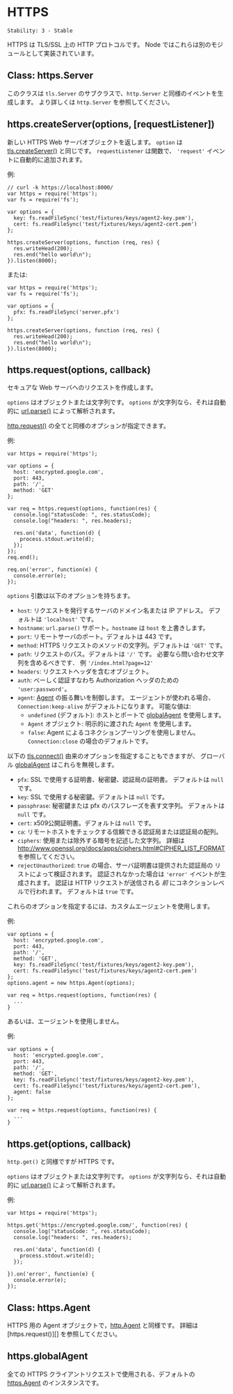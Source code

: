 # HTTPS

    Stability: 3 - Stable

<!--
HTTPS is the HTTP protocol over TLS/SSL. In Node this is implemented as a
separate module.
-->

HTTPS は TLS/SSL 上の HTTP プロトコルです。
Node ではこれらは別のモジュールとして実装されています。

## Class: https.Server

<!--
This class is a subclass of `tls.Server` and emits events same as
`http.Server`. See `http.Server` for more information.
-->

このクラスは `tls.Server` のサブクラスで、`http.Server` と同様のイベントを生成します。
より詳しくは `http.Server` を参照してください。

## https.createServer(options, [requestListener])

<!--
Returns a new HTTPS web server object. The `options` is similar to
[tls.createServer()][].  The `requestListener` is a function which is
automatically added to the `'request'` event.
-->

新しい HTTPS Web サーバオブジェクトを返します。
`option` は [tls.createServer()][] と同じです。
`requestListener` は関数で、 `'request'` イベントに自動的に追加されます。

<!--
Example:
-->

例:

    // curl -k https://localhost:8000/
    var https = require('https');
    var fs = require('fs');

    var options = {
      key: fs.readFileSync('test/fixtures/keys/agent2-key.pem'),
      cert: fs.readFileSync('test/fixtures/keys/agent2-cert.pem')
    };

    https.createServer(options, function (req, res) {
      res.writeHead(200);
      res.end("hello world\n");
    }).listen(8000);

<!--
Or
-->

または:

    var https = require('https');
    var fs = require('fs');

    var options = {
      pfx: fs.readFileSync('server.pfx')
    };

    https.createServer(options, function (req, res) {
      res.writeHead(200);
      res.end("hello world\n");
    }).listen(8000);

## https.request(options, callback)

<!--
Makes a request to a secure web server.
-->

セキュアな Web サーバへのリクエストを作成します。

<!--
`options` can be an object or a string. If `options` is a string, it is
automatically parsed with [url.parse()](url.html#url.parse).
-->

`options` はオブジェクトまたは文字列です。
`options` が文字列なら、それは自動的に [url.parse()](url.html#url.parse)
によって解析されます。

<!--
All options from [http.request()][] are valid.
-->

[http.request()][] の全てと同様のオプションが指定できます。

<!--
Example:
-->

例:

    var https = require('https');

    var options = {
      host: 'encrypted.google.com',
      port: 443,
      path: '/',
      method: 'GET'
    };

    var req = https.request(options, function(res) {
      console.log("statusCode: ", res.statusCode);
      console.log("headers: ", res.headers);

      res.on('data', function(d) {
        process.stdout.write(d);
      });
    });
    req.end();

    req.on('error', function(e) {
      console.error(e);
    });

<!--
The options argument has the following options
-->

`options` 引数は以下のオプションを持ちます。

<!--
- host: IP or domain of host to make request to. Defaults to `'localhost'`.
- port: port of host to request to. Defaults to 443.
- path: Path to request. Default `'/'`.
- method: HTTP request method. Default `'GET'`.

- `host`: A domain name or IP address of the server to issue the request to.
  Defaults to `'localhost'`.
- `hostname`: To support `url.parse()` `hostname` is preferred over `host`
- `port`: Port of remote server. Defaults to 443.
- `method`: A string specifying the HTTP request method. Defaults to `'GET'`.
- `path`: Request path. Defaults to `'/'`. Should include query string if any.
  E.G. `'/index.html?page=12'`
- `headers`: An object containing request headers.
- `auth`: Basic authentication i.e. `'user:password'` to compute an
  Authorization header.
- `agent`: Controls [Agent][] behavior. When an Agent is used request will
  default to `Connection: keep-alive`. Possible values:
 - `undefined` (default): use [globalAgent][] for this host and port.
 - `Agent` object: explicitly use the passed in `Agent`.
 - `false`: opts out of connection pooling with an Agent, defaults request to
   `Connection: close`.
-->

- `host`: リクエストを発行するサーバのドメイン名または IP アドレス。
   デフォルトは `'localhost'` です。
- `hostname`: `url.parse()` サポート。`hostname` は `host` を上書きします。
- `port`: リモートサーバのポート。デフォルトは 443 です。
- `method`: HTTPS リクエストのメソッドの文字列。デフォルトは `'GET'` です。
- `path`: リクエストのパス。デフォルトは `'/'` です。
  必要なら問い合わせ文字列を含めるべきです．
  例 `'/index.html?page=12'`
- `headers`: リクエストヘッダを含むオブジェクト。
- `auth`: べーしく認証すなわち Authorization ヘッダのための `'user:password'`。
- `agent`: [Agent][] の振る舞いを制御します。
  エージェントが使われる場合、`Connection:keep-alive` がデフォルトになります。
  可能な値は:
  - `undefined` (デフォルト): ホストとポートで [globalAgent][] を使用します。
  - `Agent` オブジェクト: 明示的に渡された `Agent` を使用します。
  - `false`: Agent によるコネクションプーリングを使用しません。
    `Connection:close` の場合のデフォルトです。

<!--
The following options from [tls.connect()][] can also be specified. However, a
[globalAgent][] silently ignores these.
-->

以下の [tls.connect()][] 由来のオプションを指定することもできますが、
グローバル [globalAgent][] はこれらを無視します。

<!--
- `pfx`: Certificate, Private key and CA certificates to use for SSL. Default `null`.
- `key`: Private key to use for SSL. Default `null`.
- `passphrase`: A string of passphrase for the private key or pfx. Default `null`.
- `cert`: Public x509 certificate to use. Default `null`.
- `ca`: An authority certificate or array of authority certificates to check
  the remote host against.
- `ciphers`: A string describing the ciphers to use or exclude. Consult
  <http://www.openssl.org/docs/apps/ciphers.html#CIPHER_LIST_FORMAT> for
  details on the format.
- `rejectUnauthorized`: If `true`, the server certificate is verified against
  the list of supplied CAs. An `'error'` event is emitted if verification
  fails. Verification happens at the connection level, *before* the HTTP
  request is sent. Default `true`.
-->

- `pfx`: SSL で使用する証明書、秘密鍵、認証局の証明書。
   デフォルトは `null` です。
- `key`: SSL で使用する秘密鍵。デフォルトは `null` です。
- `passphrase`: 秘密鍵または pfx のパスフレーズを表す文字列。
   デフォルトは `null` です。
- `cert`: x509公開証明書。デフォルトは `null` です。
- `ca`: リモートホストをチェックする信頼できる認証局または認証局の配列。
- `ciphers`: 使用または除外する暗号を記述した文字列。
  詳細は <http://www.openssl.org/docs/apps/ciphers.html#CIPHER_LIST_FORMAT>
  を参照してください。
- `rejectUnauthorized`: `true` の場合、サーバ証明書は提供された認証局の
  リストによって検証されます。
  認証されなかった場合は `'error'` イベントが生成されます。
  認証は HTTP リクエストが送信される *前* にコネクションレベルで行われます。
  デフォルトは `true` です。

<!--
In order to specify these options, use a custom `Agent`.
-->

これらのオプションを指定するには、カスタムエージェントを使用します。

<!--
Example:
-->

例:

    var options = {
      host: 'encrypted.google.com',
      port: 443,
      path: '/',
      method: 'GET',
      key: fs.readFileSync('test/fixtures/keys/agent2-key.pem'),
      cert: fs.readFileSync('test/fixtures/keys/agent2-cert.pem')
    };
    options.agent = new https.Agent(options);

    var req = https.request(options, function(res) {
      ...
    }

<!--
Or does not use an `Agent`.
-->

あるいは、エージェントを使用しません。

<!--
Example:
-->

例:

    var options = {
      host: 'encrypted.google.com',
      port: 443,
      path: '/',
      method: 'GET',
      key: fs.readFileSync('test/fixtures/keys/agent2-key.pem'),
      cert: fs.readFileSync('test/fixtures/keys/agent2-cert.pem'),
      agent: false
    };

    var req = https.request(options, function(res) {
      ...
    }


## https.get(options, callback)

<!--
Like `http.get()` but for HTTPS.
-->

`http.get()` と同様ですが HTTPS です。

<!--
`options` can be an object or a string. If `options` is a string, it is
automatically parsed with [url.parse()](url.html#url.parse).
-->

`options` はオブジェクトまたは文字列です。
`options` が文字列なら、それは自動的に [url.parse()](url.html#url.parse)
によって解析されます。

<!--
Example:
-->

例:

    var https = require('https');

    https.get('https://encrypted.google.com/', function(res) {
      console.log("statusCode: ", res.statusCode);
      console.log("headers: ", res.headers);

      res.on('data', function(d) {
        process.stdout.write(d);
      });

    }).on('error', function(e) {
      console.error(e);
    });


## Class: https.Agent

<!--
An Agent object for HTTPS similar to [http.Agent][].  See [https.request()][]
for more information.
-->

HTTPS 用の Agent オブジェクトで，[http.Agent][] と同様です。
詳細は [https.request()][] を参照してください。

## https.globalAgent

<!--
Global instance of [https.Agent][] for all HTTPS client requests.
-->

全ての HTTPS クライアントリクエストで使用される、デフォルトの
[https.Agent][] のインスタンスです。

[Agent]: #https_class_https_agent
[globalAgent]: #https_https_globalagent
[http.Agent]: http.html#http_class_http_agent
[http.request()]: http.html#http_http_request_options_callback
[https.Agent]: #https_class_https_agent
[tls.connect()]: tls.html#tls_tls_connect_options_secureconnectlistener
[tls.createServer()]: tls.html#tls_tls_createserver_options_secureconnectionlistener
